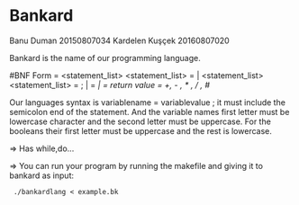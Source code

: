 # Bankard

Banu Duman 20150807034
Kardelen Kuşçek 20160807020

Bankard is the name of our programming language.

#BNF Form
<program> = <statement_list>
<statement_list> = <statement> | <statement_list>
<statement_list> = <statement> ; <statement> | <statement> 
<statement> = <var> | <var> <expression> <var> 
<var> = return value
<expression> = +, - , * , / , #



Our languages syntax is variablename = variablevalue ; it must include the semicolon end of the statement.
And the variable names first letter must be lowercase character and the second letter must be uppercase.
For the booleans their first letter must be uppercase and the rest is lowercase.

=> Has while,do...


=> You can run your program by running the makefile and giving it to bankard as input:


     ./bankardlang < example.bk
